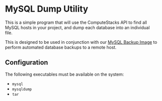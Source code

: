 # MySQL Dump Utility

This is a simple program that will use the ComputeStacks API to find all MySQL hosts in your project, and dump each database into an individual file.

This is designed to be used in conjunction with our [MySQL Backup Image](https://github.com/ComputeStacks/docker/tree/master/utilities/mysql-backup) to perform automated database backups to a remote host.

## Configuration

The following executables must be available on the system:
 
* `mysql`
* `mysqldump`
* `tar`
